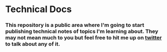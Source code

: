# Technical Docs

### This repository is a public area where I'm going to start publishing technical notes of topics I'm learning about. They may not mean much to you but feel free to hit me up on [twitter](https://twitter.com/rymanstevenson) to talk about any of it.

